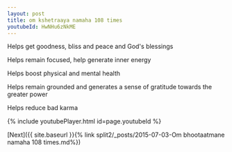 ```yaml
---
layout: post
title: om kshetraaya namaha 108 times
youtubeId: HwNHu6zNkME
---
```

 
 
Helps get goodness, bliss and peace and God's blessings
 
Helps remain focused, help generate inner energy 
 
Helps boost physical and mental health 
 
Helps remain grounded and generates a sense of gratitude towards the greater power 
 
Helps reduce bad karma
 
 
 
 


{% include youtubePlayer.html id=page.youtubeId %}
 
[Next]({{ site.baseurl }}{% link  split2/_posts/2015-07-03-Om bhootaatmane namaha 108 times.md%})
 

